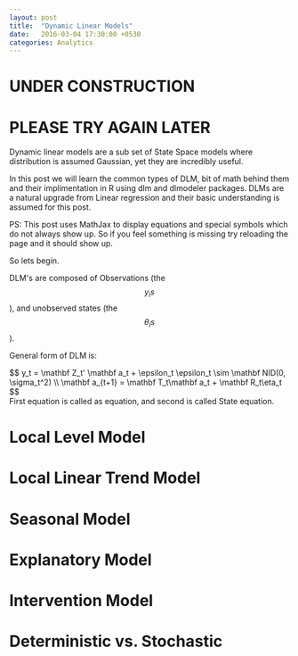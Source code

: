 ```yaml
---
layout: post
title:  "Dynamic Linear Models"
date:   2016-03-04 17:30:00 +0530
categories: Analytics
---
```


UNDER CONSTRUCTION
==================

PLEASE TRY AGAIN LATER
======================

Dynamic linear models are a sub set of State Space models where distribution is assumed Gaussian, yet they are incredibly useful.

In this post we will learn the common types of DLM, bit of math behind them and their implimentation in R using dlm and dlmodeler packages.
DLMs are a natural upgrade from Linear regression and their basic understanding is assumed for this post.

PS: This post uses MathJax to display equations and special symbols which do not always show up. So if you feel something is missing try reloading the page and it should show up.

So lets begin.

DLM's are composed of Observations (the $$ y_is $$), and unobserved states (the $$ \theta_is $$).

General form of DLM is:
<div>
$$
y_t = \mathbf Z_t' \mathbf a_t + \epsilon_t        \epsilon_t \sim \mathbf NID(0, \sigma_t^2) \\
\mathbf a_{t+1} = \mathbf T_t\mathbf a_t + \mathbf R_t\eta_t
$$
</div>
First equation is called as equation, and second is called State equation.


Local Level Model
=

Local Linear Trend Model
=

Seasonal Model
=

Explanatory Model
=

Intervention Model
=

Deterministic vs. Stochastic
=

<script type="text/javascript" src="http://cdn.mathjax.org/mathjax/latest/MathJax.js?config=TeX-AMS-MML_HTMLorMML"></script>
